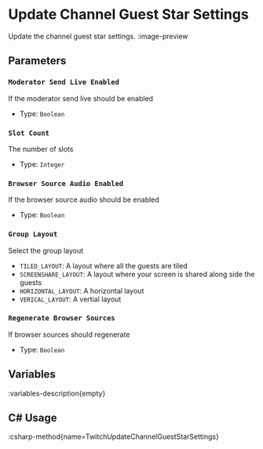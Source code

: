 # Update Channel Guest Star Settings
Update the channel guest star settings.
:image-preview

## Parameters
### `Moderator Send Live Enabled`
If the moderator send live should be enabled

- Type: `Boolean`

### `Slot Count`
The number of slots

- Type: `Integer`

### `Browser Source Audio Enabled`
If the browser source audio should be enabled

- Type: `Boolean`

### `Group Layout`
Select the group layout

- `TILED_LAYOUT`: A layout where all the guests are tiled
- `SCREENSHARE_LAYOUT`: A layout where your screen is shared along side the guests
- `HORIZONTAL_LAYOUT`: A horizontal layout
- `VERICAL_LAYOUT`: A vertial layout

### `Regenerate Browser Sources`
If browser sources should regenerate

- Type: `Boolean`

## Variables
:variables-description{empty}

## C# Usage
:csharp-method{name=TwitchUpdateChannelGuestStarSettings}